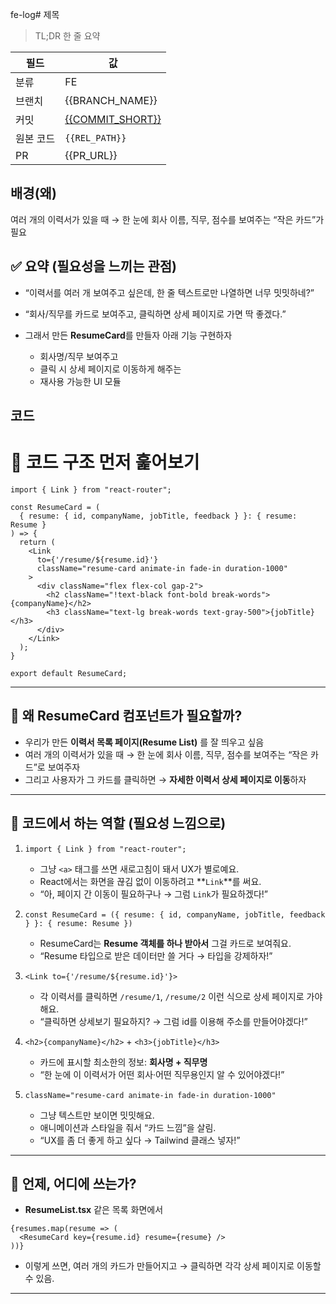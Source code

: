 fe-log# 제목

> TL;DR 한 줄 요약

| 필드 | 값 |
| --- | --- |
| 분류 | FE |
| 브랜치 | {{BRANCH_NAME}} |
| 커밋 | [{{COMMIT_SHORT}}]({{COMMIT_URL}}) |
| 원본 코드 | `{{REL_PATH}}` |
| PR | {{PR_URL}} |

## 배경(왜)
여러 개의 이력서가 있을 때 → 한 눈에 회사 이름, 직무, 점수를 보여주는 “작은 카드”가 필요


## ✅ 요약 (필요성을 느끼는 관점)

* “이력서를 여러 개 보여주고 싶은데, 한 줄 텍스트로만 나열하면 너무 밋밋하네?”
* “회사/직무를 카드로 보여주고, 클릭하면 상세 페이지로 가면 딱 좋겠다.”
* 그래서 만든 **ResumeCard**를 만들자 아래 기능 구현하자

  * 회사명/직무 보여주고
  * 클릭 시 상세 페이지로 이동하게 해주는
  * 재사용 가능한 UI 모듈

## 코드

# 📌 코드 구조 먼저 훑어보기

```tsx
import { Link } from "react-router";

const ResumeCard = (
  { resume: { id, companyName, jobTitle, feedback } }: { resume: Resume }
) => {
  return (
    <Link 
      to={'/resume/${resume.id}'} 
      className="resume-card animate-in fade-in duration-1000"
    >
      <div className="flex flex-col gap-2">
        <h2 className="!text-black font-bold break-words">{companyName}</h2>
        <h3 className="text-lg break-words text-gray-500">{jobTitle}</h3>
      </div>
    </Link>
  );
}

export default ResumeCard;
```

---

## 📌 왜 ResumeCard 컴포넌트가 필요할까?

* 우리가 만든 **이력서 목록 페이지(Resume List)** 를 잘 띄우고 싶음
* 여러 개의 이력서가 있을 때 → 한 눈에 회사 이름, 직무, 점수를 보여주는 “작은 카드”로 보여주자
* 그리고 사용자가 그 카드를 클릭하면 → **자세한 이력서 상세 페이지로 이동**하자 

---

## 📌 코드에서 하는 역할 (필요성 느낌으로)

1. `import { Link } from "react-router";`

   * 그냥 `<a>` 태그를 쓰면 새로고침이 돼서 UX가 별로예요.
   * React에서는 화면을 끊김 없이 이동하려고 **`Link`**를 써요.
   * “아, 페이지 간 이동이 필요하구나 → 그럼 `Link`가 필요하겠다!”

2. `const ResumeCard = ({ resume: { id, companyName, jobTitle, feedback } }: { resume: Resume })`

   * ResumeCard는 **Resume 객체를 하나 받아서** 그걸 카드로 보여줘요.
   * “Resume 타입으로 받은 데이터만 쓸 거다 → 타입을 강제하자!”

3. `<Link to={'/resume/${resume.id}'}>`

   * 각 이력서를 클릭하면 `/resume/1`, `/resume/2` 이런 식으로 상세 페이지로 가야 해요.
   * “클릭하면 상세보기 필요하지? → 그럼 id를 이용해 주소를 만들어야겠다!”

4. `<h2>{companyName}</h2>` + `<h3>{jobTitle}</h3>`

   * 카드에 표시할 최소한의 정보: **회사명 + 직무명**
   * “한 눈에 이 이력서가 어떤 회사·어떤 직무용인지 알 수 있어야겠다!”

5. `className="resume-card animate-in fade-in duration-1000"`

   * 그냥 텍스트만 보이면 밋밋해요.
   * 애니메이션과 스타일을 줘서 “카드 느낌”을 살림.
   * “UX를 좀 더 좋게 하고 싶다 → Tailwind 클래스 넣자!”

---

## 📌 언제, 어디에 쓰는가?

* **ResumeList.tsx** 같은 목록 화면에서

```tsx
{resumes.map(resume => (
  <ResumeCard key={resume.id} resume={resume} />
))}
```

* 이렇게 쓰면, 여러 개의 카드가 만들어지고 → 클릭하면 각각 상세 페이지로 이동할 수 있음.

---


<!-- Created: 2025-09-28 13:37 -->

